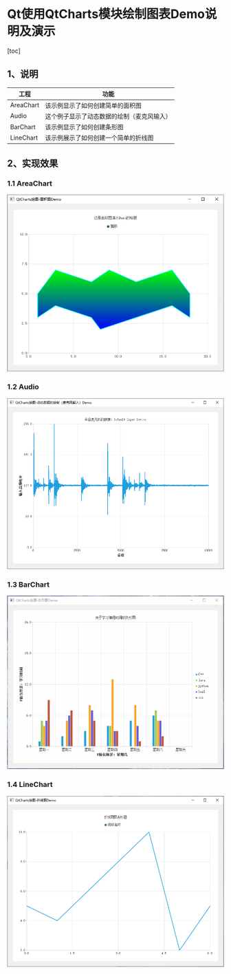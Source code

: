 # Qt使用QtCharts模块绘制图表Demo说明及演示

[toc]



## 1、说明

| 工程      | 功能                                       |
| --------- | ------------------------------------------ |
| AreaChart | 该示例显示了如何创建简单的面积图           |
| Audio     | 这个例子显示了动态数据的绘制（麦克风输入） |
| BarChart  | 该示例显示了如何创建条形图                 |
| LineChart | 该示例展示了如何创建一个简单的折线图       |



## 2、实现效果

### 1.1 AreaChart

![image-20220425003919970](QtCharts.assets/image-20220425003919970.png)

### 1.2 Audio

![image-20220425003959893](QtCharts.assets/image-20220425003959893.png)

### 1.3 BarChart

![BarChart](QtCharts.assets/BarChart.gif)

### 1.4 LineChart

![image-20220428211944287](QtCharts.assets/image-20220428211944287.png)
